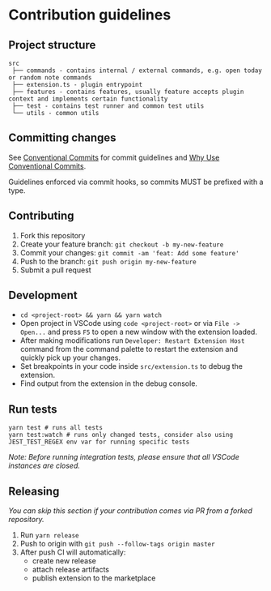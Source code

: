 # Contribution guidelines

## Project structure

```
src
 ├── commands - contains internal / external commands, e.g. open today or random note commands
 ├── extension.ts - plugin entrypoint
 ├── features - contains features, usually feature accepts plugin context and implements certain functionality
 ├── test - contains test runner and common test utils
 └── utils - common utils
```

## Committing changes

See [Conventional Commits](https://conventionalcommits.org) for commit guidelines and [Why Use Conventional Commits](https://www.conventionalcommits.org/en/v1.0.0/#why-use-conventional-commits).

Guidelines enforced via commit hooks, so commits MUST be prefixed with a type.

## Contributing

1. Fork this repository
2. Create your feature branch: `git checkout -b my-new-feature`
3. Commit your changes: `git commit -am 'feat: Add some feature'`
4. Push to the branch: `git push origin my-new-feature`
5. Submit a pull request

## Development

* `cd <project-root> && yarn && yarn watch`
* Open project in VSCode using `code <project-root>` or via `File -> Open...` and press `F5` to open a new window with the extension loaded.
* After making modifications run `Developer: Restart Extension Host` command from the command palette to restart the extension and quickly pick up your changes.
* Set breakpoints in your code inside `src/extension.ts` to debug the extension.
* Find output from the extension in the debug console.

## Run tests

```
yarn test # runs all tests
yarn test:watch # runs only changed tests, consider also using JEST_TEST_REGEX env var for running specific tests
```

*Note: Before running integration tests, please ensure that all VSCode instances are closed.*

## Releasing

*You can skip this section if your contribution comes via PR from a forked repository.*

1. Run `yarn release`
1. Push to origin with `git push --follow-tags origin master`
1. After push CI will automatically:
    - create new release
    - attach release artifacts
    - publish extension to the marketplace
